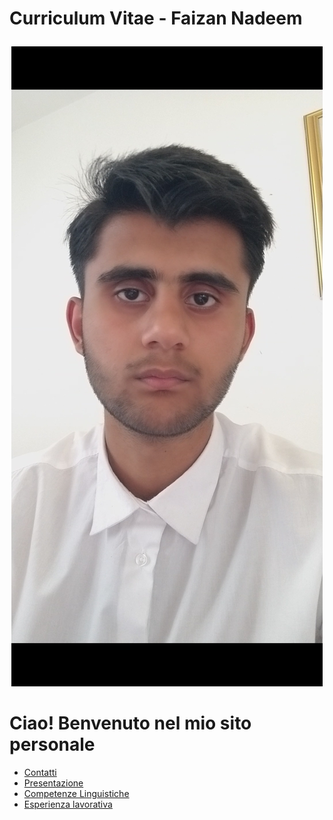 
<p style="text-align: center;">

# Curriculum Vitae - Faizan Nadeem</p>

<p style="text-align: center;">
  <img src="https://github.com/faizan-nd/faizan-nd.github.io/blob/main/foto_CV.jpg" alt="Faizan's Photo">
</p>

# Ciao! Benvenuto nel mio sito personale
* [Contatti](README2.md)
* [Presentazione](README3.md)
* [Competenze Linguistiche](README4.md)
* [Esperienza lavorativa](README5.md)
